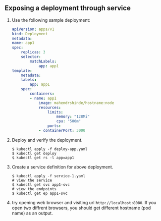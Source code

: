 ## Exposing a deployment through service

1.  Use the following sample deployment:

    ```yaml
    apiVersion: apps/v1
    kind: Deployment
    metadata:
    name: app1
    spec:
        replicas: 3
        selector:
            matchLabels:
                app: app1
    template:
        metadata:
        labels:
            app: app1
        spec:
            containers:
            - name: app1
                image: mahendrshinde/hostname:node
                resources:
                    limits:
                        memory: "128Mi"
                        cpu: "500m"
                    ports:
                - containerPort: 3000
    ```
2.  Deploy and verify the deployment.

    ```console
    $ kubectl apply -f deploy-app.yaml
    $ kubectl get deploy
    $ kubectl get rs -l app=app1
    ```
  
3.  Create a service definition for above deployment.

    ```console
    $ kubectl apply -f service-1.yaml
    # view the service
    $ kubectl get svc app1-svc
    # view the endpoints
    $ kubectl get ep app1-svc 
    ```

4.  try opening web browser and visiting url `http://localhost:8080`. If you open two diffrent browsers, you should get different hostname (pod name) as an output.
